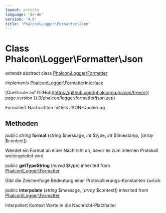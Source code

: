 ```yaml
---
layout: article
language: 'de-de'
version: '4.0'
title: 'Phalcon\Logger\Formatter\Json'
---
```

# Class **Phalcon\Logger\Formatter\Json**

*extends* abstract class [Phalcon\Logger\Formatter](Phalcon_Logger_Formatter)

*implements* [Phalcon\Logger\FormatterInterface](Phalcon_Logger_FormatterInterface)

[Quellcode auf GitHub](https://github.com/phalcon/cphalcon/tree/v{{ page.version }}.0/phalcon/logger/formatter/json.zep)

Formatiert Nachrichten mittels JSON-Codierung

## Methoden

public *string* **format** (*string* $message, *int* $type, *int* $timestamp, [*array* $context])

Wendet ein Format an einer Nachricht an, bevor es zum internen Protokoll weitergeleitet wird

public **getTypeString** (*mixed* $type) inherited from [Phalcon\Logger\Formatter](Phalcon_Logger_Formatter)

Gibt die Zeichenfolge Bedeutung einer Protokollierungs-Konstanten zurück

public **interpolate** (*string* $message, [*array* $context]) inherited from [Phalcon\Logger\Formatter](Phalcon_Logger_Formatter)

Interpoliert Kontext Werte in die Nachricht-Platzhalter